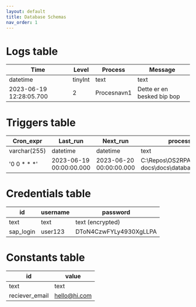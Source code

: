 ```yaml
---
layout: default
title: Database Schemas
nav_order: 1
---
```


# Logs table

|Time                       |Level      |Process        |Message                    |
|---                        |---        |---            |---                        |
|datetime                   |tinyInt    |text           |text                       |
|2023-06-19 12:28:05.700    |2          |Procesnavn1	|Dette er en besked bip bop |

# Triggers table

|Cron_expr      |Last_run                   |Next_run                  |process_path                                  |is_git_repo |Force_update|
|---            |---                        |---                       |---                                           |---         |---         |
|varchar(255)   |datetime                   |datetime                  |text                                          |bit         |bit         |
|'0 0 * * *'    |2023-06-19 00:00:00.000    |2023-06-20 00:00:00.000   |C:\Repos\OS2RPA-docs\docs\database_schemas.md |True        |True        |

# Credentials table

| id        	| username 	| password               	|
|-----------	|----------	|------------------------	|
| text         	| text     	| text (encrypted)        	|
| sap_login 	| user123  	| DToN4CzwFYLy4930XgLLPA 	|

# Constants table

| id        	    | value 	    |
|-----------	    |----------	    |
| text         	    | text     	    |
| reciever_email 	| hello@hi.com  |
